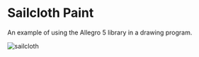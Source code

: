 # Sailcloth Paint

An example of using the Allegro 5 library in a drawing program.

![sailcloth](https://github.com/user-attachments/assets/f8512b4b-cd7c-445c-b88a-a85f06164fe9)

